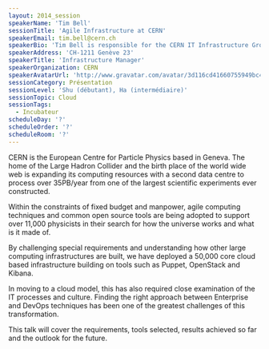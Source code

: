 ```yaml
---
layout: 2014_session
speakerName: 'Tim Bell'
sessionTitle: 'Agile Infrastructure at CERN'
speakerEmail: tim.bell@cern.ch
speakerBio: 'Tim Bell is responsible for the CERN IT Infrastructure Group which supports Windows, Mac and Linux across the site along with virtualisation, E-mail and web services. These systems are used by over 11,000 scientists researching fundamental physics, finding out what the Universe is made of and how it works. Prior to working at CERN, Tim worked for Deutsche Bank managing private banking infrastructure in Europe and for IBM as a Unix kernel developer and deploying large scale technical computing solutions.'
speakerAddress: 'CH-1211 Genève 23'
speakerTitle: 'Infrastructure Manager'
speakerOrganization: CERN
speakerAvatarUrl: 'http://www.gravatar.com/avatar/3d116cd41660755949bc4ba15ac2a131?size=200&default=mm'
sessionCategory: Présentation
sessionLevel: 'Shu (débutant), Ha (intermédiaire)'
sessionTopic: Cloud
sessionTags:
  - Incubateur
scheduleDay: '?'
scheduleOrder: '?'
scheduleRoom: '?'
---
```


CERN is the European Centre for Particle Physics based in Geneva. The home of the Large Hadron Collider and the birth place of the world wide web is expanding its computing resources with a second data centre to process over 35PB/year from one of the largest scientific experiments ever constructed.

Within the constraints of fixed budget and manpower, agile computing techniques and common open source tools are being adopted to support over 11,000 physicists in their search for how the universe works and what is it made of.

By challenging special requirements and understanding how other large computing infrastructures are built, we have deployed a 50,000 core cloud based infrastructure building on tools such as Puppet, OpenStack and Kibana.

In moving to a cloud model, this has also required close examination of the IT processes and culture. Finding the right approach between Enterprise and DevOps techniques has been one of the greatest challenges of this transformation.

This talk will cover the requirements, tools selected, results achieved so far and the outlook for the future.
